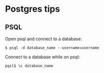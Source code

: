 # Postgres tips

## PSQL

Open psql and connect to a database:

```
$ psql -d database_name --username=username
``` 

Connect to a database while on psql: 

```
pqsl$ \c database_name
``` 
